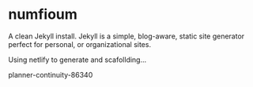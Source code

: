 # numfioum
A clean Jekyll install.
Jekyll is a simple, blog-aware, static site generator perfect for personal, or organizational sites.

Using netlify to generate and scafollding...


planner-continuity-86340
